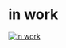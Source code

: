 # in work
[![in work](https://media.giphy.com/media/Vuw9m5wXviFIQ/giphy.gif)](https://www.youtube.com/watch?v=dQw4w9WgXcQ&ab_channel=RickAstley)
